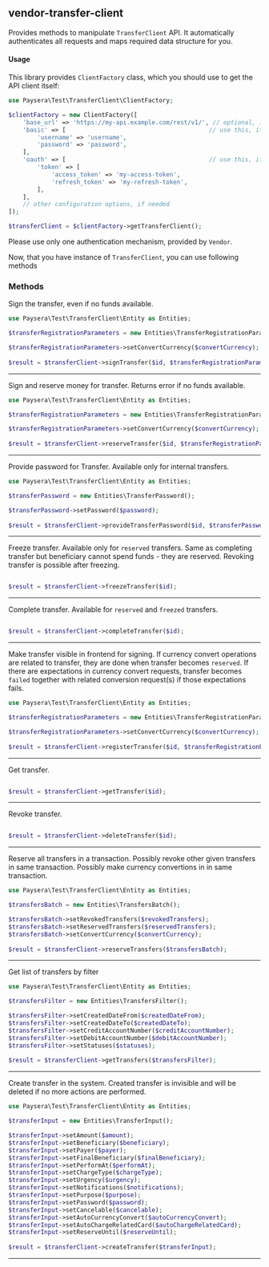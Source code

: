 
## vendor-transfer-client

Provides methods to manipulate `TransferClient` API.
It automatically authenticates all requests and maps required data structure for you.

#### Usage

This library provides `ClientFactory` class, which you should use to get the API client itself:

```php
use Paysera\Test\TransferClient\ClientFactory;

$clientFactory = new ClientFactory([
    'base_url' => 'https://my-api.example.com/rest/v1/', // optional, in case you need a custom one.
    'basic' => [                                        // use this, it API requires Basic authentication.
        'username' => 'username',
        'password' => 'password',
    ],
    'oauth' => [                                        // use this, it API requires OAuth v2 authentication.
        'token' => [
            'access_token' => 'my-access-token',
            'refresh_token' => 'my-refresh-token',
        ],
    ],
    // other configuration options, if needed
]);

$transferClient = $clientFactory->getTransferClient();
```

Please use only one authentication mechanism, provided by `Vendor`.

Now, that you have instance of `TransferClient`, you can use following methods
### Methods

    
Sign the transfer, even if no funds available.


```php
use Paysera\Test\TransferClient\Entity as Entities;

$transferRegistrationParameters = new Entities\TransferRegistrationParameters();

$transferRegistrationParameters->setConvertCurrency($convertCurrency);
    
$result = $transferClient->signTransfer($id, $transferRegistrationParameters);
```
---


Sign and reserve money for transfer. Returns error if no funds available.


```php
use Paysera\Test\TransferClient\Entity as Entities;

$transferRegistrationParameters = new Entities\TransferRegistrationParameters();

$transferRegistrationParameters->setConvertCurrency($convertCurrency);
    
$result = $transferClient->reserveTransfer($id, $transferRegistrationParameters);
```
---


Provide password for Transfer. Available only for internal transfers.


```php
use Paysera\Test\TransferClient\Entity as Entities;

$transferPassword = new Entities\TransferPassword();

$transferPassword->setPassword($password);
    
$result = $transferClient->provideTransferPassword($id, $transferPassword);
```
---


Freeze transfer. Available only for `reserved` transfers. Same as completing transfer but beneficiary cannot spend funds - they are reserved. Revoking transfer is possible after freezing.


```php

$result = $transferClient->freezeTransfer($id);
```
---


Complete transfer. Available for `reserved` and `freezed` transfers.


```php

$result = $transferClient->completeTransfer($id);
```
---


Make transfer visible in frontend for signing. If currency convert operations are related to transfer, they are done when transfer becomes `reserved`. If there are expectations in currency convert requests, transfer becomes `failed` together with related conversion request(s) if those expectations fails.


```php
use Paysera\Test\TransferClient\Entity as Entities;

$transferRegistrationParameters = new Entities\TransferRegistrationParameters();

$transferRegistrationParameters->setConvertCurrency($convertCurrency);
    
$result = $transferClient->registerTransfer($id, $transferRegistrationParameters);
```
---


Get transfer.


```php

$result = $transferClient->getTransfer($id);
```
---

Revoke transfer.


```php

$result = $transferClient->deleteTransfer($id);
```
---


Reserve all transfers in a transaction. Possibly revoke other given transfers in same transaction. Possibly make currency convertions in in same transaction.


```php
use Paysera\Test\TransferClient\Entity as Entities;

$transfersBatch = new Entities\TransfersBatch();

$transfersBatch->setRevokedTransfers($revokedTransfers);
$transfersBatch->setReservedTransfers($reservedTransfers);
$transfersBatch->setConvertCurrency($convertCurrency);
    
$result = $transferClient->reserveTransfers($transfersBatch);
```
---


Get list of transfers by filter


```php
use Paysera\Test\TransferClient\Entity as Entities;

$transfersFilter = new Entities\TransfersFilter();

$transfersFilter->setCreatedDateFrom($createdDateFrom);
$transfersFilter->setCreatedDateTo($createdDateTo);
$transfersFilter->setCreditAccountNumber($creditAccountNumber);
$transfersFilter->setDebitAccountNumber($debitAccountNumber);
$transfersFilter->setStatuses($statuses);
    
$result = $transferClient->getTransfers($transfersFilter);
```
---


Create transfer in the system. Created transfer is invisible and will be deleted if no more actions are performed.



```php
use Paysera\Test\TransferClient\Entity as Entities;

$transferInput = new Entities\TransferInput();

$transferInput->setAmount($amount);
$transferInput->setBeneficiary($beneficiary);
$transferInput->setPayer($payer);
$transferInput->setFinalBeneficiary($finalBeneficiary);
$transferInput->setPerformAt($performAt);
$transferInput->setChargeType($chargeType);
$transferInput->setUrgency($urgency);
$transferInput->setNotifications($notifications);
$transferInput->setPurpose($purpose);
$transferInput->setPassword($password);
$transferInput->setCancelable($cancelable);
$transferInput->setAutoCurrencyConvert($autoCurrencyConvert);
$transferInput->setAutoChargeRelatedCard($autoChargeRelatedCard);
$transferInput->setReserveUntil($reserveUntil);
    
$result = $transferClient->createTransfer($transferInput);
```
---

